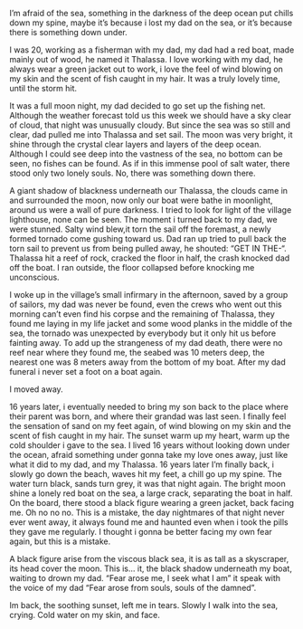 
I’m afraid of the sea, something in the darkness of the deep ocean put chills down my spine, maybe it’s because i lost my dad on the sea, or it’s because there is something down under. 

I was 20, working as a fisherman with my dad, my dad had a red boat, made mainly out of wood, he named it Thalassa. I love working with my dad, he always wear a green jacket out to work, i love the feel of wind blowing on my skin and the scent of fish caught in my hair. It was a truly lovely time, until the storm hit.

It was a full moon night, my dad decided to go set up the fishing net. Although the weather forecast told us this week we should have a sky clear of cloud, that night was unusually cloudy. But since the sea was so still and clear, dad pulled me into Thalassa and set sail. The moon was very bright, it shine through the crystal clear layers and layers of the deep ocean. Although I could see deep into the vastness of the sea, no bottom can be seen, no fishes can be found. As if in this immense pool of salt water, there stood only two lonely souls. No, there was something down there.

A giant shadow of blackness underneath our Thalassa, the clouds came in and surrounded the moon, now only our boat were bathe in moonlight, around us were a wall of pure darkness. I tried to look for light of the village lighthouse, none can be seen. The moment i turned back to my dad, we were stunned. Salty wind blew,it torn the sail off the foremast, a newly formed tornado come gushing toward us. Dad ran up tried to pull back the torn sail to prevent us from being pulled away, he shouted: “GET IN THE-“. Thalassa hit a reef of rock, cracked the floor in half, the crash knocked dad off the boat. I ran outside, the floor collapsed before knocking me unconscious.

I woke up in the village’s small infirmary in the afternoon, saved by a group of sailors, my dad was never be found, even the crews who went out this morning can’t even find his corpse and the remaining of Thalassa, they found me laying in my life jacket and some wood planks in the middle of the sea, the tornado was unexpected by everybody but it only hit us before fainting away. To add up the strangeness of my dad death, there were no reef near where they found me, the seabed was 10 meters deep, the nearest one was 8 meters away from the bottom of my boat. After my dad funeral i never set a foot on a boat again.

I moved away.

16 years later, i eventually needed to bring my son back to the place where their parent was born, and where their grandad was last seen. I finally feel the sensation of sand on my feet again, of wind blowing on my skin and the scent of fish caught in my hair. The sunset warm up my heart, warm up the cold shoulder i gave to the sea. I lived 16 years without looking down under the ocean, afraid something under gonna take my love ones away, just like what it did to my dad, and my Thalassa. 16 years later I’m finally back, i slowly go down the beach, waves hit my feet, a chill go up my spine. The water turn black, sands turn grey, it was that night again. The bright moon shine a lonely red boat on the sea, a large crack, separating the boat in half. On the board, there stood a black figure wearing a green jacket, back facing me. Oh no no no. This is a mistake, the day nightmares of that night never ever went away, it always found me and haunted even when i took the pills they gave me regularly. I thought i gonna be better facing my own fear again, but this is a mistake.

A black figure arise from the viscous black sea, it is as tall as a skyscraper, its head cover the moon. This is… it, the black shadow underneath my boat, waiting to drown my dad. “Fear arose me, I seek what I am” it speak with the voice of my dad “Fear arose from souls, souls of the damned”. 

Im back, the soothing sunset, left me in tears. Slowly I walk into the sea, crying. Cold water on my skin, and face.